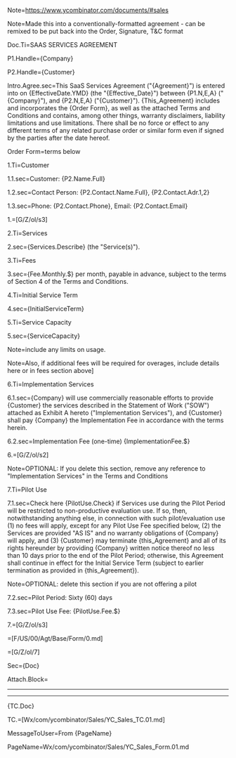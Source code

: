 Note=https://www.ycombinator.com/documents/#sales

Note=Made this into a conventionally-formatted agreement - can be remixed to be put back into the Order, Signature, T&C format

Doc.Ti=SAAS SERVICES AGREEMENT

P1.Handle={Company}

P2.Handle={Customer}

Intro.Agree.sec=This SaaS Services Agreement ("{Agreement}") is entered into on {EffectiveDate.YMD} (the "{Effective_Date}") between {P1.N,E,A} ("{Company}"), and {P2.N,E,A} ("{Customer}").  {This_Agreement} includes and incorporates the {Order Form}, as well as the attached Terms and Conditions and contains, among other things, warranty disclaimers, liability limitations and use limitations.  There shall be no force or effect to any different terms of any related purchase order or similar form even if signed by the parties after the date hereof.

Order Form=terms below

1.Ti=Customer

1.1.sec=Customer: {P2.Name.Full}

1.2.sec=Contact Person: {P2.Contact.Name.Full}, {P2.Contact.Adr.1,2}

1.3.sec=Phone: {P2.Contact.Phone}, Email:  {P2.Contact.Email}

1.=[G/Z/ol/s3]

2.Ti=Services

2.sec={Services.Describe} (the "Service(s)").

3.Ti=Fees

3.sec={Fee.Monthly.$} per month, payable in advance, subject to the terms of Section 4 of the Terms and Conditions.

4.Ti=Initial Service Term

4.sec={InitialServiceTerm}

5.Ti=Service Capacity

5.sec={ServiceCapacity}

Note=include any limits on usage.

Note=Also, if additional fees will be required for overages, include details here or in fees section above]

6.Ti=Implementation Services

6.1.sec={Company} will use commercially reasonable efforts to provide {Customer} the services described in the Statement of Work ("SOW") attached as Exhibit A hereto ("Implementation Services"), and {Customer} shall pay {Company} the Implementation Fee in accordance with the terms herein.

6.2.sec=Implementation Fee (one-time) {ImplementationFee.$}

6.=[G/Z/ol/s2]

Note=OPTIONAL: If you delete this section, remove any reference to "Implementation Services" in the Terms and Conditions

7.Ti=Pilot Use

7.1.sec=Check here {PilotUse.Check} if Services use during the Pilot Period will be restricted to non-productive evaluation use.  If so, then, notwithstanding anything else, in connection with such pilot/evaluation use (1) no fees will apply, except for any Pilot Use Fee specified below, (2) the Services are provided "AS IS" and no warranty obligations of {Company} will apply, and (3) {Customer} may terminate {this_Agreement} and all of its rights hereunder by providing {Company} written notice thereof no less than 10 days prior to the end of the Pilot Period; otherwise, this Agreement shall continue in effect for the Initial Service Term (subject to earlier termination as provided in {this_Agreement}).  

Note=OPTIONAL:  delete this section if you are not offering a pilot

7.2.sec=Pilot Period:  Sixty (60) days

7.3.sec=Pilot Use Fee: {PilotUse.Fee.$}

7.=[G/Z/ol/s3]

=[F/US/00/Agt/Base/Form/0.md]

=[G/Z/ol/7]

Sec={Doc}

Attach.Block=<hr><hr>{TC.Doc}

TC.=[Wx/com/ycombinator/Sales/YC_Sales_TC.01.md]

MessageToUser=From {PageName}

PageName=Wx/com/ycombinator/Sales/YC_Sales_Form.01.md
